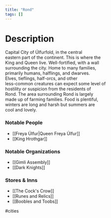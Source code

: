 ```yaml
---
title: "Rond"
tags: []
---
```


# Description

Capital City of Úlfurfold, in the central  
eastern part of the continent. This is where the  
King and Queen live. Well-fortified, with a wall  
surrounding the city. Home to many families,  
primarily humans, halflings, and dwarves.  
Elves, tieflings, half-orcs, and other  
less-common creatures can expect some level of  
hostility or suspicion from the residents of  
Rond. The area surrounding Rond is largely  
made up of farming families. Food is plentiful,  
winters are long and harsh but summers are  
cool and lovely.

### Notable People

- [[Freya Úlfur|Queen Freya Úlfur]]
- [[King Hrothgar]]

### Notable Organizations

- [[Gimli Assembly]]
- [[Dark Knights]]

### Stores & Inns

- [[The Cock's Crow]]
- [[Runes and Relics]]
- [[Boobles and Toobs]]

#cities